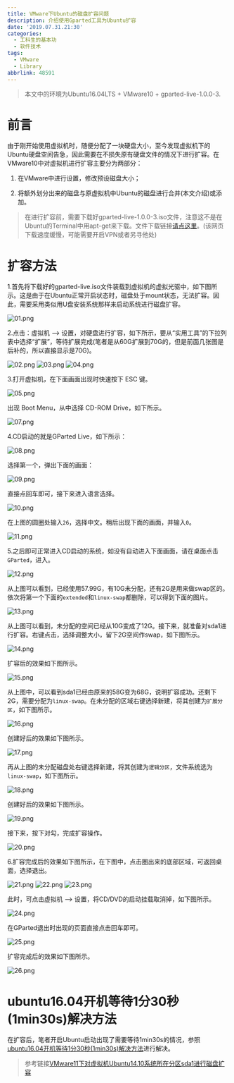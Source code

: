 ```yaml
---
title: VMware下Ubuntu的磁盘扩容问题
description: 介绍使用Gparted工具为Ubuntu扩容
date: '2019.07.31.21:30'
categories:
  - 工科生的基本功
  - 软件技术
tags:
  - VMware
  - Library
abbrlink: 48591
---
```


> 本文中的环境为Ubuntu16.04LTS + VMware10 + gparted-live-1.0.0-3.

<!-- more -->

# 前言

由于刚开始使用虚拟机时，随便分配了一块硬盘大小，至今发现虚拟机下的Ubuntu硬盘空间告急，因此需要在不损失原有硬盘文件的情况下进行扩容。在VMware10中对虚拟机进行扩容主要分为两部分：

1. 在VMware中进行设置，修改预设磁盘大小；

2. 将额外划分出来的磁盘与原虚拟机中Ubuntu的磁盘进行合并(本文介绍)或添加。

> 在进行扩容前，需要下载好gparted-live-1.0.0-3.iso文件，注意这不是在Ubuntu的Terminal中用apt-get来下载。文件下载链接[请点这里](https://sourceforge.net/projects/gparted/files/)。(该网页下载速度缓慢，可能需要开启VPN或者另寻他处)

# 扩容方法

1.首先将下载好的gparted-live.iso文件装载到虚拟机的虚拟光驱中，如下图所示。这是由于在Ubuntu正常开启状态时，磁盘处于mount状态，无法扩容。因此，需要采用类似用U盘安装系统那样来启动系统进行磁盘扩容。

![01.png]( /images/20190731VMware/01.png)

2.点击：虚拟机 --> 设置，对硬盘进行扩容，如下所示，要从“实用工具”的下拉列表中选择“扩展”，等待扩展完成(笔者是从60G扩展到70G的，但是前面几张图是后补的，所以直接显示是70G)。

![02.png]( /images/20190731VMware/02.png)
![03.png]( /images/20190731VMware/03.png)
![04.png]( /images/20190731VMware/04.png)

3.打开虚拟机，在下面画面出现时快速按下 ESC 键。

![05.png]( /images/20190731VMware/05.png)

出现 Boot Menu，从中选择 CD-ROM Drive，如下所示。

![07.png]( /images/20190731VMware/07.png)

4.CD启动的就是GParted Live，如下所示：

![08.png]( /images/20190731VMware/08.png)

选择第一个，弹出下面的画面：

![09.png]( /images/20190731VMware/09.png)

直接点回车即可，接下来进入语言选择。

![10.png]( /images/20190731VMware/10.png)

在上图的圆圈处输入`26`，选择中文。稍后出现下面的画面，并输入`0`。

![11.png]( /images/20190731VMware/11.png)

5.之后即可正常进入CD启动的系统，如没有自动进入下面画面，请在桌面点击`GParted`，进入。

![12.png]( /images/20190731VMware/12.png)

从上图可以看到，已经使用57.99G，有10G未分配，还有2G是用来做swap区的。依次将第一个下面的`extended`和`linux-swap`都删除，可以得到下面的图片。

![13.png]( /images/20190731VMware/13.png)

从上图可以看到，未分配的空间已经从10G变成了12G。接下来，就准备对sda1进行扩容。右键点击，选择调整大小，留下2G空间作swap，如下图所示。

![14.png]( /images/20190731VMware/14.png)

扩容后的效果如下图所示。

![15.png]( /images/20190731VMware/15.png)

从上图中，可以看到sda1已经由原来的58G变为68G，说明扩容成功。还剩下2G，需要分配为`linux-swap`。在未分配的区域右键选择新建，将其创建为`扩展分区`，如下图所示。

![16.png]( /images/20190731VMware/16.png)

创建好后的效果如下图所示。

![17.png]( /images/20190731VMware/17.png)

再从上图的未分配磁盘处右键选择新建，将其创建为`逻辑分区`，文件系统选为`linux-swap`，如下图所示。

![18.png]( /images/20190731VMware/18.png)

创建好后的效果如下图所示。

![19.png]( /images/20190731VMware/19.png)

接下来，按下对勾，完成扩容操作。

![20.png]( /images/20190731VMware/20.png)

6.扩容完成后的效果如下图所示，在下图中，点击圈出来的底部区域，可返回桌面，选择退出。

![21.png]( /images/20190731VMware/21.png)
![22.png]( /images/20190731VMware/22.png)
![23.png]( /images/20190731VMware/23.png)

此时，可点击虚拟机 --> 设置，将CD/DVD的启动挂载取消掉，如下图所示。

![24.png]( /images/20190731VMware/24.png)

在GParted退出时出现的页面直接点击回车即可。

![25.png]( /images/20190731VMware/25.png)

扩容完成后的效果如下图所示。

![26.png]( /images/20190731VMware/26.png)

# ubuntu16.04开机等待1分30秒(1min30s)解决方法

在扩容后，笔者开启Ubuntu启动出现了需要等待1min30s的情况，参照[ubuntu16.04开机等待1分30秒(1min30s)解决方法](https://jingyan.baidu.com/article/63acb44ac9c05b61fdc17e61.html)进行解决。

> 参考链接[VMware11下对虚拟机Ubuntu14.10系统所在分区sda1进行磁盘扩容](https://www.linuxidc.com/Linux/2015-08/121674.htm)